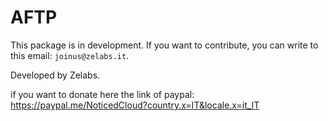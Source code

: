 # AFTP

This package is in development. If you want to contribute, you can write to this email: `joinus@zelabs.it`.

Developed by Zelabs.


if you want to donate here the link of paypal: https://paypal.me/NoticedCloud?country.x=IT&locale.x=it_IT